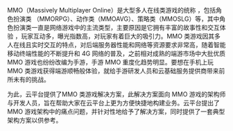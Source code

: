 MMO（Massively Multiplayer Online）是大型多人在线类游戏的统称 ，包括角色扮演类 （MMORPG）、动作类（MMOAVG）、策略类（MMOSLG）等，其中角色扮演类一直是网络游戏中的主流类型，主要原因是它拥有丰富的故事性和交互体验 ，玩家互动多，曝光指数高，对玩家有着巨大的吸引力。MMO 类游戏因其多人在线且实时交互的特点，对后端服务器性能和网络等资源要求非常高，随着智能移动终端性能的不断提升和 4G 网络的普及，之前相对成熟的端游市场中大批优质 MMO 游戏也纷纷改编为手游，手游 MMO 重度化趋势明显。要想在手机上玩 MMO 类游戏获得端游顺畅般体验，就给手游研发人员和云基础服务提供商带来前所未有的挑战。

为此，云平台提供了MMO 类游戏解决方案，此解决方案面向 MMO 游戏的架构师与开发人员，旨在帮助大家在云平台上更为方便快捷地构建业务。云平台提出了 MMO 游戏架构中的痛点问题，并针对性地给予了解决方案，同时提供了一套典型架构方案以供参考。
